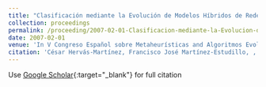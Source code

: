 ```yaml
---
title: "Clasificación mediante la Evolución de Modelos Híbridos de Redes Neuronales"
collection: proceedings
permalink: /proceeding/2007-02-01-Clasificacion-mediante-la-Evolucion-de-Modelos-Hibridos-de-Redes-Neuronales
date: 2007-02-01
venue: 'In V Congreso Español sobre Metaheurísticas and Algoritmos Evolutivos y Bioinspirados (MAEB07)'
citation: 'César Hervás-Martínez, Francisco José Martínez-Estudillo, , **Pedro Antonio Gutiérrez, **, Juan Carlos Fernández, , Antonio Tallón-Ballesteros, &quot;Clasificación mediante la Evolución de Modelos Híbridos de Redes Neuronales.&quot; In V Congreso Español sobre Metaheurísticas and Algoritmos Evolutivos y Bioinspirados (MAEB07), 2007, Puerto de la Cruz, España, pp.77--84.'
---
```

Use [Google Scholar](https://scholar.google.com/scholar?q=Clasificacion+mediante+la+Evolucion+de+Modelos+Hibridos+de+Redes+Neuronales){:target="_blank"} for full citation